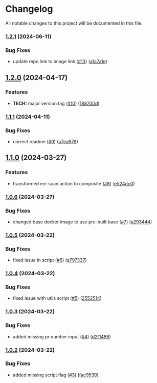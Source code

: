 # Changelog

All notable changes to this project will be documented in this file.

### [1.2.1](https://github.com/hey-car/action-ecr-scan/compare/v1.2.0...v1.2.1) (2024-06-11)


### Bug Fixes

* update repo link to image link ([#13](https://github.com/hey-car/action-ecr-scan/issues/13)) ([a1a7a1e](https://github.com/hey-car/action-ecr-scan/commit/a1a7a1e572fef05b8e3e7e4f7ec128956aa026f1))

## [1.2.0](https://github.com/hey-car/action-ecr-scan/compare/v1.1.1...v1.2.0) (2024-04-17)


### Features

* **TECH:** major version tag ([#10](https://github.com/hey-car/action-ecr-scan/issues/10)) ([188700d](https://github.com/hey-car/action-ecr-scan/commit/188700d2c3a39f0441e6e9363976989bd9efbce9))

### [1.1.1](https://github.com/hey-car/action-ecr-scan/compare/v1.1.0...v1.1.1) (2024-04-11)


### Bug Fixes

* correct readme ([#9](https://github.com/hey-car/action-ecr-scan/issues/9)) ([a7ea978](https://github.com/hey-car/action-ecr-scan/commit/a7ea978de65419548731766e68e64904d4c33741))

## [1.1.0](https://github.com/hey-car/action-ecr-scan/compare/v1.0.6...v1.1.0) (2024-03-27)


### Features

* transformed ecr scan action to composite ([#8](https://github.com/hey-car/action-ecr-scan/issues/8)) ([e524dc0](https://github.com/hey-car/action-ecr-scan/commit/e524dc069cc03ac5a96ae2bbc3c4917a3bd3ba26))

### [1.0.6](https://github.com/hey-car/action-ecr-scan/compare/v1.0.5...v1.0.6) (2024-03-27)


### Bug Fixes

* changed base docker image to use pre-built base ([#7](https://github.com/hey-car/action-ecr-scan/issues/7)) ([a293444](https://github.com/hey-car/action-ecr-scan/commit/a293444eacce718571a3ffcee49dea62d9aceb02))

### [1.0.5](https://github.com/hey-car/action-ecr-scan/compare/v1.0.4...v1.0.5) (2024-03-22)


### Bug Fixes

* fixed issue in script ([#6](https://github.com/hey-car/action-ecr-scan/issues/6)) ([a797337](https://github.com/hey-car/action-ecr-scan/commit/a7973379e83627daf4eacb2c45e2a272199c3fdd))

### [1.0.4](https://github.com/hey-car/action-ecr-scan/compare/v1.0.3...v1.0.4) (2024-03-22)


### Bug Fixes

* fixed issue with utils script ([#5](https://github.com/hey-car/action-ecr-scan/issues/5)) ([2552514](https://github.com/hey-car/action-ecr-scan/commit/25525141252ac91215c6d43e61a08050d68ebcac))

### [1.0.3](https://github.com/hey-car/action-ecr-scan/compare/v1.0.2...v1.0.3) (2024-03-22)


### Bug Fixes

* added missing pr number input ([#4](https://github.com/hey-car/action-ecr-scan/issues/4)) ([d2f1486](https://github.com/hey-car/action-ecr-scan/commit/d2f1486cd8db047a07dd908bda6dcd1318f8ae35))

### [1.0.2](https://github.com/hey-car/action-ecr-scan/compare/v1.0.1...v1.0.2) (2024-03-22)


### Bug Fixes

* added missing script flag ([#3](https://github.com/hey-car/action-ecr-scan/issues/3)) ([fac9539](https://github.com/hey-car/action-ecr-scan/commit/fac95394310bc663612dcf52c35e1bf8d49feec4))
